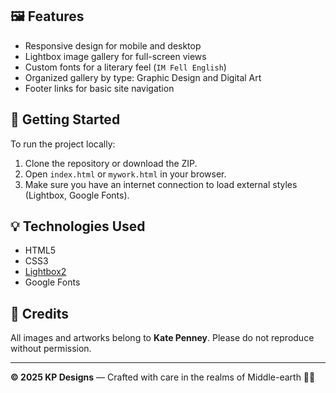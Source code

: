 
## 🖼 Features

- Responsive design for mobile and desktop
- Lightbox image gallery for full-screen views
- Custom fonts for a literary feel (`IM Fell English`)
- Organized gallery by type: Graphic Design and Digital Art
- Footer links for basic site navigation

## 🚀 Getting Started

To run the project locally:

1. Clone the repository or download the ZIP.
2. Open `index.html` or `mywork.html` in your browser.
3. Make sure you have an internet connection to load external styles (Lightbox, Google Fonts).

## 💡 Technologies Used

- HTML5
- CSS3
- [Lightbox2](https://lokeshdhakar.com/projects/lightbox2/)
- Google Fonts

## 📸 Credits

All images and artworks belong to **Kate Penney**. Please do not reproduce without permission.

---

**© 2025 KP Designs** — Crafted with care in the realms of Middle-earth 🧝‍♀️

